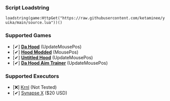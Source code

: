 ### Script Loadstring
``loadstring(game:HttpGet("https://raw.githubusercontent.com/ketaminee/yuika/main/source.lua"))()``

### Supported Games
* [✔] [**Da Hood**](https://www.roblox.com/games/2788229376/Da-Hood) (UpdateMousePos)
* [✔] [**Hood Modded**](https://www.roblox.com/games/5602055394/Hood-Modded) (MousePos)
* [✔] [**Untitled Hood**](https://www.roblox.com/games/9183932460/Untitled-Hood) (UpdateMousePos)
* [✔] [**Da Hood Aim Trainer**](https://www.roblox.com/games/9824221333/UPDATE-Da-Hood-Aim-Trainer) (UpdateMousePos)

### Supported Executors
* [❌] [Krnl](https://krnl.place/) (Not Tested)
* [✔] [Synapse X](https://x.synapse.to/) ($20 USD)
